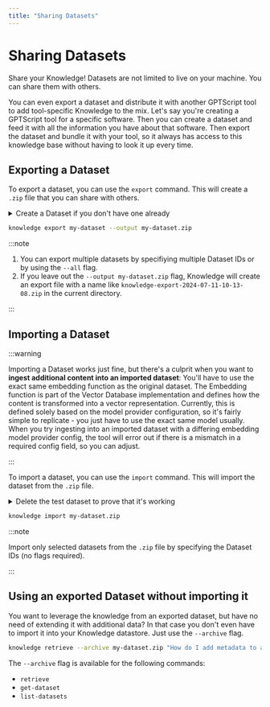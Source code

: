 ```yaml
---
title: "Sharing Datasets"
---
```


# Sharing Datasets

Share your Knowledge!
Datasets are not limited to live on your machine. You can share them with others.

You can even export a dataset and distribute it with another GPTScript tool to add tool-specific Knowledge to the mix.
Let's say you're creating a GPTScript tool for a specific software. Then you can create a dataset and feed it with all the information you have about that software.
Then export the dataset and bundle it with your tool, so it always has access to this knowledge base without having to look it up every time.

## Exporting a Dataset

To export a dataset, you can use the `export` command. This will create a `.zip` file that you can share with others.

<details>
<summary>Create a Dataset if you don't have one already</summary>

```bash
knowledge create-dataset my-dataset
knowledge ingest --dataset my-dataset docs/docs/10-datasets/01-managing.md
```

</details>

```bash
knowledge export my-dataset --output my-dataset.zip
```

:::note

1. You can export multiple datasets by specifiying multiple Dataset IDs or by using the `--all` flag.
2. If you leave out the `--output my-dataset.zip` flag, Knowledge will create an export file with a name like `knowledge-export-2024-07-11-10-13-08.zip` in the current directory.

:::

## Importing a Dataset

:::warning

Importing a Dataset works just fine, but there's a culprit when you want to **ingest additional content into an imported dataset**: You'll have to use the exact same embedding function as the original dataset.
The Embedding function is part of the Vector Database implementation and defines how the content is transformed into a vector representation.
Currently, this is defined solely based on the model provider configuration, so it's fairly simple to replicate - you just have to use the exact same model usually.
When you try ingesting into an imported dataset with a differing embedding model provider config, the tool will error out if there is a mismatch in a required config field, so you can adjust.

:::

To import a dataset, you can use the `import` command. This will import the dataset from the `.zip` file.

<details>
<summary>Delete the test dataset to prove that it's working</summary>

```bash
knowledge delete-dataset my-dataset
```

</details>

```bash
knowledge import my-dataset.zip
```

:::note

Import only selected datasets from the `.zip` file by specifying the Dataset IDs (no flags required).

:::

## Using an exported Dataset without importing it

You want to leverage the knowledge from an exported dataset, but have no need of extending it with additional data?
In that case you don't even have to import it into your Knowledge datastore. Just use the `--archive` flag.

```bash
knowledge retrieve --archive my-dataset.zip "How do I add metadata to a dataset?"
```

The `--archive` flag is available for the following commands:

- `retrieve`
- `get-dataset`
- `list-datasets`

